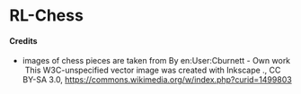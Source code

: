 # RL-Chess

#### Credits
* images of chess pieces are taken from By en:User:Cburnett - Own work  This W3C-unspecified vector image was created with Inkscape ., CC BY-SA 3.0, https://commons.wikimedia.org/w/index.php?curid=1499803